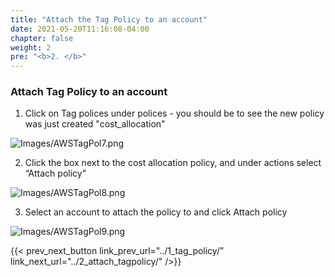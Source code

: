 ```yaml
---
title: "Attach the Tag Policy to an account"
date: 2021-05-20T11:16:08-04:00
chapter: false
weight: 2
pre: "<b>2. </b>"
---
```


### Attach Tag Policy to an account

1. Click on Tag polices under polices - you should be to see the new policy was just created "cost_allocation"

![Images/AWSTagPol7.png](/Cost/100_8_Tag_Policies/Images/AWSTagPol7.png)

2. Click the box next to the cost allocation policy, and under actions select “Attach policy”

![Images/AWSTagPol8.png](/Cost/100_8_Tag_Policies/Images/AWSTagPol8.png)

3. Select an account to attach the policy to and click Attach policy

![Images/AWSTagPol9.png](/Cost/100_8_Tag_Policies/Images/AWSTagPol9.png)

{{< prev_next_button link_prev_url="../1_tag_policy/" link_next_url="../2_attach_tagpolicy/" />}}
